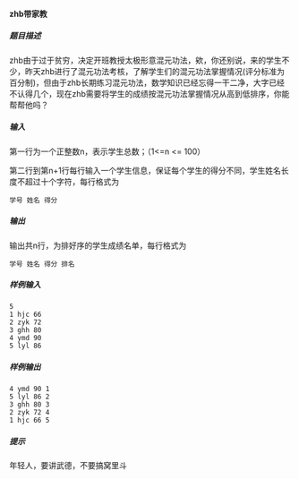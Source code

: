#### zhb带家教  

##### 题目描述  

zhb由于过于贫穷，决定开班教授太极形意混元功法，欸，你还别说，来的学生不少，昨天zhb进行了混元功法考核，了解学生们的混元功法掌握情况(评分标准为百分制)，但由于zhb长期练习混元功法，数学知识已经忘得一干二净，大字已经不认得几个，现在zhb需要将学生的成绩按混元功法掌握情况从高到低排序，你能帮帮他吗？

##### 输入  

第一行为一个正整数n，表示学生总数；（1<=n <= 100）

第二行到第n+1行每行输入一个学生信息，保证每个学生的得分不同，学生姓名长度不超过十个字符，每行格式为

``````
学号 姓名 得分
``````

##### 输出  

输出共n行，为排好序的学生成绩名单，每行格式为

``````
学号 姓名 得分 排名
``````

##### 样例输入 

``````
5
1 hjc 66
2 zyk 72
3 ghh 80
4 ymd 90
5 lyl 86
``````

##### 样例输出  

``````
4 ymd 90 1
5 lyl 86 2
3 ghh 80 3
2 zyk 72 4
1 hjc 66 5
``````

##### 提示  

年轻人，要讲武德，不要搞窝里斗